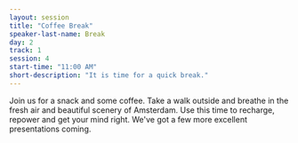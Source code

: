 ```yaml
---
layout: session
title: "Coffee Break"
speaker-last-name: Break
day: 2
track: 1
session: 4
start-time: "11:00 AM"
short-description: "It is time for a quick break."
---
```


Join us for a snack and some coffee. Take a walk outside and breathe in the fresh air and beautiful scenery of Amsterdam. Use this time to recharge, repower and get your mind right. We've got a few more excellent presentations coming.